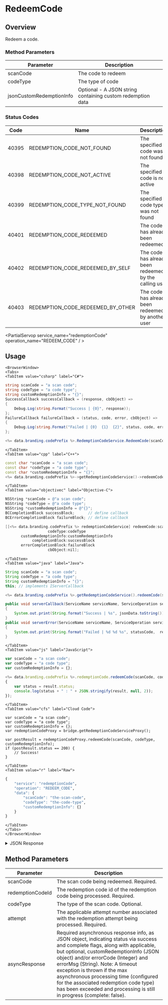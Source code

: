 # RedeemCode
## Overview
Redeem a code.



### Method Parameters
Parameter | Description
--------- | -----------
scanCode | The code to redeem
codeType | The type of code
jsonCustomRedemptionInfo | Optional - A JSON string containing custom redemption data
### Status Codes
Code | Name | Description
---- | ---- | -----------
40395 | REDEMPTION_CODE_NOT_FOUND | The specified code was not found
40398 | REDEMPTION_CODE_NOT_ACTIVE | The specified code is not active
40399 | REDEMPTION_CODE_TYPE_NOT_FOUND | The specified code type was not found
40401 | REDEMPTION_CODE_REDEEMED | The code has already been redeemed
40402 | REDEMPTION_CODE_REDEEMED_BY_SELF | The code has already been redeemed by the calling user
40403 | REDEMPTION_CODE_REDEEMED_BY_OTHER | The code has already been redeemed by another user

<PartialServop service_name="redemptionCode" operation_name="REDEEM_CODE" / >

## Usage

```mdx-code-block
<BrowserWindow>
<Tabs>
<TabItem value="csharp" label="C#">
```

```csharp
string scanCode = "a scan code";
string codeType = "a code type";
string customRedemptionInfo = "{}";
SuccessCallback successCallback = (response, cbObject) =>
{
    Debug.Log(string.Format("Success | {0}", response));
};
FailureCallback failureCallback = (status, code, error, cbObject) =>
{
    Debug.Log(string.Format("Failed | {0}  {1}  {2}", status, code, error));
};

<%= data.branding.codePrefix %>.RedemptionCodeService.RedeemCode(scanCode, codeType, customRedemptionInfo, successCallback, failureCallback);
```

```mdx-code-block
</TabItem>
<TabItem value="cpp" label="C++">
```

```cpp
const char *scanCode = "a scan code";
const char *codeType = "a code type";
const char *customRedemptionInfo = "{}";
<%= data.branding.codePrefix %>->getRedemptionCodeService()->redeemCode(scanCode, codeType, customRedemptionInfo, this);
```

```mdx-code-block
</TabItem>
<TabItem value="objectivec" label="Objective-C">
```

```objectivec
NSString *scanCode = @"a scan code";
NSString *codeType = @"a code type";
NSString *customRedemptionInfo = @"{}";
BCCompletionBlock successBlock;      // define callback
BCErrorCompletionBlock failureBlock; // define callback

[[<%= data.branding.codePrefix %> redemptionCodeService] redeemCode:scanCode
                   codeType:codeType
       customRedemptionInfo:customRedemptionInfo
            completionBlock:successBlock
       errorCompletionBlock:failureBlock
                   cbObject:nil];
```

```mdx-code-block
</TabItem>
<TabItem value="java" label="Java">
```

```java
String scanCode = "a scan code";
String codeType = "a code type";
String customRedemptionInfo = "{}";
this; // implements IServerCallback

<%= data.branding.codePrefix %>.getRedemptionCodeService().redeemCode(scanCode, codeType, customRedemptionInfo, this);

public void serverCallback(ServiceName serviceName, ServiceOperation serviceOperation, JSONObject jsonData)
{
    System.out.print(String.format("Success | %s", jsonData.toString()));
}
public void serverError(ServiceName serviceName, ServiceOperation serviceOperation, int statusCode, int reasonCode, String jsonError)
{
    System.out.print(String.format("Failed | %d %d %s", statusCode,  reasonCode, jsonError.toString()));
}
```

```mdx-code-block
</TabItem>
<TabItem value="js" label="JavaScript">
```

```javascript
var scanCode = "a scan code";
var codeType = "a code type";
var customRedemptionInfo = {};

<%= data.branding.codePrefix %>.redemptionCode.redeemCode(scanCode, codeType, customRedemptionInfo, result =>
{
	var status = result.status;
	console.log(status + " : " + JSON.stringify(result, null, 2));
});
```

```mdx-code-block
</TabItem>
<TabItem value="cfs" label="Cloud Code">
```

```cfscript
var scanCode = "a scan code";
var codeType = "a code type";
var customRedemptionInfo = {};
var redemptionCodeProxy = bridge.getRedemptionCodeServiceProxy();

var postResult = redemptionCodeProxy.redeemCode(scanCode, codeType, customRedemptionInfo);
if (postResult.status == 200) {
    // Success!
}
```

```mdx-code-block
</TabItem>
<TabItem value="r" label="Raw">
```

```r
{
	"service": "redemptionCode",
	"operation": "REDEEM_CODE",
	"data": {
		"scanCode": "the-scan-code",
		"codeType": "the-code-type",
		"customRedemptionInfo": {}
	}
}
```

```mdx-code-block
</TabItem>
</Tabs>
</BrowserWindow>
```

<details>
<summary>JSON Response</summary>

```json
{
  "data": {
    "gameId": "23782",
    "scanCode": "vfaok-yu7gy-y4ida-jhibz-rtikc",
    "codeType": "ct",
    "redemptionCodeId": "ea2db0da-ef7b-4390-b747-df2eafaba2a3",
    "version": 2,
    "codeState": "Redeemed",
    "customCodeInfo": {},
    "customRedemptionInfo": {},
    "redeemedByProfileId": "c5ecdbda-5f91-41a9-96aa-174f412f7657",
    "redeemedByProfileName": "",
    "invalidationReason": null,
    "createdAt": 1655757623392,
    "activatedAt": 1655757623392,
    "redeemedAt": 1655758430895,
    "invalidatedAt": null,
    "updatedAt": 1655757623392
  },
  "status": 200
}
```
</details>

## Method Parameters
Parameter | Description
--------- | -----------
scanCode | The scan code being redeemed. Required.
redemptionCodeId | The redemption code id of the redemption code being processed. Required.
codeType | The type of the scan code. Optional.
attempt | The applicable attempt number associated with the redemption attempt being processed. Required.
asyncResponse | Required asynchronous response info, as JSON object, indicating status via success and complete flags, along with applicable, but optional, customRedemptionInfo (JSON object) and/or errorCode (Integer) and errorMsg (String).  Note: A timeout exception is thrown if the max asynchronous processing time (configured for the associated redemption code type) has been exceeded and processing is still in progress (complete: false).


